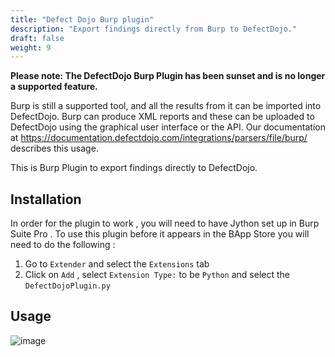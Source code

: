 ```yaml
---
title: "Defect Dojo Burp plugin"
description: "Export findings directly from Burp to DefectDojo."
draft: false
weight: 9
---
```


**Please note: The DefectDojo Burp Plugin has been sunset and is no longer a supported feature.**

Burp is still a supported tool, and all the results from it can be imported into DefectDojo. Burp can produce XML reports and these can be uploaded to DefectDojo using the graphical user interface or the API. Our documentation at https://documentation.defectdojo.com/integrations/parsers/file/burp/ describes this usage.

This is Burp Plugin to export findings directly to DefectDojo.

Installation
------------

In order for the plugin to work , you will need to have Jython set up in
Burp Suite Pro . To use this plugin before it appears in the BApp Store
you will need to do the following :

1.  Go to `Extender` and select the `Extensions`
    tab
2.  Click on `Add` , select `Extension Type:` to
    be `Python` and select the `DefectDojoPlugin.py`

Usage
-----

![image](../../images/burp_plugin_usage.gif)
